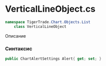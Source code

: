 
# VerticalLineObject.cs
```csharp
namespace TigerTrade.Chart.Objects.List  
    class VerticalLineObject
```

Описание

### Синтаксис
```csharp
public ChartAlertSettings Alert{ get; set; }
```
